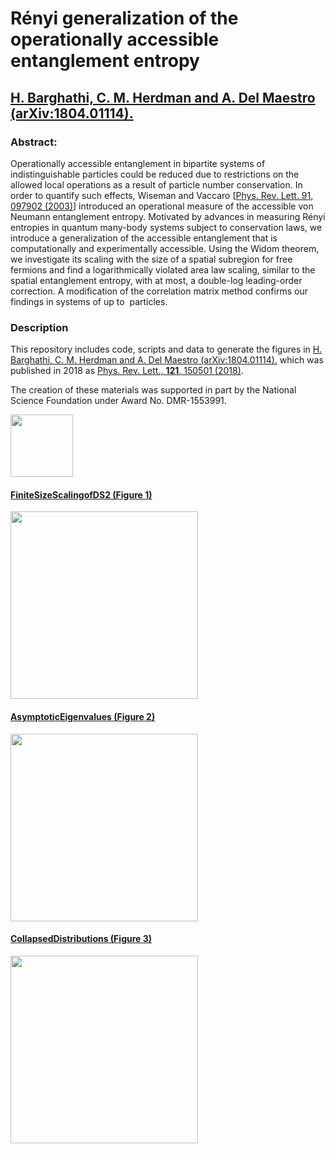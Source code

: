 # R&#233;nyi generalization of the operationally accessible entanglement entropy
## [H. Barghathi, C. M. Herdman and A. Del Maestro (arXiv:1804.01114).](https://arxiv.org/abs/1804.01114)

### Abstract:
Operationally accessible entanglement in bipartite systems of indistinguishable particles could be reduced due to restrictions on the allowed local operations as a result of particle number conservation. In order to quantify such effects, Wiseman and Vaccaro [[Phys. Rev. Lett. 91, 097902 (2003)](https://doi.org/10.1103/PhysRevLett.91.097902)] introduced an operational measure of the accessible von Neumann entanglement entropy. Motivated by advances in measuring R&#233;nyi entropies in quantum many-body systems subject to conservation laws, we introduce a generalization of the accessible entanglement that is computationally and experimentally accessible.  Using the Widom theorem, we investigate its scaling with the size of a spatial subregion for free fermions and find a logarithmically violated area law scaling, similar to the spatial entanglement entropy, with at most, a double-log leading-order correction. A modification of the correlation matrix method confirms our findings in systems of up to <math>10^5</math> particles.

### Description
This repository includes code, scripts and data to generate the figures in [H. Barghathi, C. M. Herdman and A. Del Maestro (arXiv:1804.01114).](https://arxiv.org/abs/1804.01114) which was published in 2018 as [Phys. Rev. Lett., **121**, 150501 (2018)](https://link.aps.org/doi/10.1103/PhysRevLett.121.150501).

The creation of these materials was supported in part by the National Science Foundation under Award No. DMR-1553991.

[<img width="100px" src="https://www.nsf.gov/images/logos/NSF_4-Color_bitmap_Logo.png">](http://www.nsf.gov/awardsearch/showAward?AWD_ID=1553991)


#### [FiniteSizeScalingofDS2 (Figure 1)](https://github.com/DelMaestroGroup/OperationalEntanglementFreeFermions/tree/master/FiniteSizeScalingofDS2)

<img src="https://github.com/DelMaestroGroup/OperationalEntanglementFreeFermions/blob/master/FiniteSizeScalingofDS2/FiniteSizeScalingofDS2.png" width=300px>

#### [AsymptoticEigenvalues (Figure 2)](https://github.com/DelMaestroGroup/OperationalEntanglementFreeFermions/tree/master/AsymptoticEigenvalues)

<img src="https://github.com/DelMaestroGroup/OperationalEntanglementFreeFermions/blob/master/AsymptoticEigenvalues/AsymptoticEigenvalues.png" width=300px>

#### [CollapsedDistributions	(Figure 3)](https://github.com/DelMaestroGroup/OperationalEntanglementFreeFermions/tree/master/CollapsedDistributions)

<img src="https://github.com/DelMaestroGroup/OperationalEntanglementFreeFermions/blob/master/CollapsedDistributions/CollapsedDistributions.png" width=300px>
